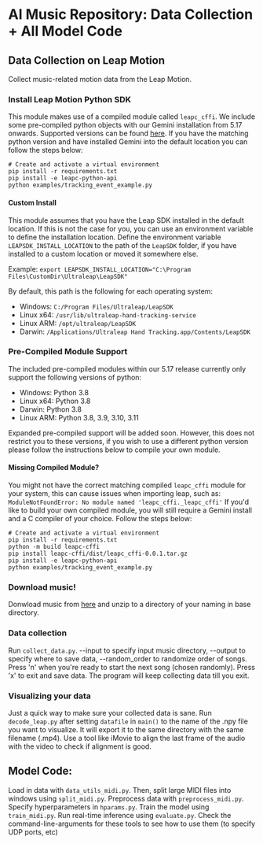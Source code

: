 <!--content-->
# AI Music Repository: Data Collection + All Model Code

## Data Collection on Leap Motion
Collect music-related motion data from the Leap Motion.  

### Install Leap Motion Python SDK
This module makes use of a compiled module called `leapc_cffi`. We include some pre-compiled python objects with our
Gemini installation from 5.17 onwards. Supported versions can be found [here](#pre-compiled-module-support). If you 
have the matching python version and have installed Gemini into the default location you can follow the steps below:

```
# Create and activate a virtual environment
pip install -r requirements.txt
pip install -e leapc-python-api
python examples/tracking_event_example.py
```

#### Custom Install

This module assumes that you have the Leap SDK installed in the default location. If this is not the case
for you, you can use an environment variable to define the installation location. Define the environment variable
`LEAPSDK_INSTALL_LOCATION` to the path of the `LeapSDK` folder, if you have installed to a custom location or moved it 
somewhere else.

Example:
`export LEAPSDK_INSTALL_LOCATION="C:\Program Files\CustomDir\Ultraleap\LeapSDK"`

By default, this path is the following for each operating system:
- Windows: `C:/Program Files/Ultraleap/LeapSDK`
- Linux x64: `/usr/lib/ultraleap-hand-tracking-service`
- Linux ARM: `/opt/ultraleap/LeapSDK`
- Darwin: `/Applications/Ultraleap Hand Tracking.app/Contents/LeapSDK`

### Pre-Compiled Module Support

The included pre-compiled modules within our 5.17 release currently only support the following versions of python:

- Windows: Python 3.8
- Linux x64: Python 3.8
- Darwin: Python 3.8
- Linux ARM: Python 3.8, 3.9, 3.10, 3.11

Expanded pre-compiled support will be added soon. However, this does not restrict you to these versions, if you wish to 
use a different python version please follow the instructions below to compile your own module.

#### Missing Compiled Module?

You might not have the correct matching compiled `leapc_cffi` module for your system, this can cause issues when importing
leap, such as: `ModuleNotFoundError: No module named 'leapc_cffi._leapc_cffi'`
If you'd like to build your own compiled module, you will still require a Gemini install and a C compiler of your 
choice. Follow the steps below:

```
# Create and activate a virtual environment
pip install -r requirements.txt
python -m build leapc-cffi
pip install leapc-cffi/dist/leapc_cffi-0.0.1.tar.gz
pip install -e leapc-python-api
python examples/tracking_event_example.py
```

### Download music!
Donwload music from [here](https://drive.google.com/drive/folders/16kNi7iGqIu3IZkfYwiuCi-JijAszmXom?usp=sharing) and unzip to a directory of your naming in base directory. 

### Data collection
Run `collect_data.py`. --input to specify input music directory, --output to specify where to save data, --random_order to randomize order of songs.
Press 'n' when you're ready to start the next song (chosen randomly). Press 'x' to exit and save data. The program will keep collecting data till you exit.

### Visualizing your data
Just a quick way to make sure your collected data is sane. Run `decode_leap.py` after setting `datafile` in `main()` to the name of the .npy file you want to visualize. It will export it to the same directory with the same filename (.mp4). Use a tool like iMovie to align the last frame of the audio with the video to check if alignment is good.

## Model Code:
Load in data with `data_utils_midi.py`. Then, split large MIDI files into windows using `split_midi.py`. Preprocess data with `preprocess_midi.py`.
Specify hyperparameters in `hparams.py`. Train the model using `train_midi.py`. Run real-time inference using `evaluate.py`. Check the command-line-arguments for these tools to see how to use them (to specify UDP ports, etc)
